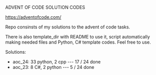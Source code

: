 ADVENT OF CODE SOLUTION CODES

https://adventofcode.com/

Repo consinsts of my solutions to the advent of code tasks.

There is also template_dir with README to use it, script automatically
making needed files and Python, C# template codes. Feel free to use.

Solutions:
  - aoc_24:  33 python, 2 cpp --- 17 / 24 done
  - aoc_23:  8 C#, 2 python   ---  5 / 24 done
